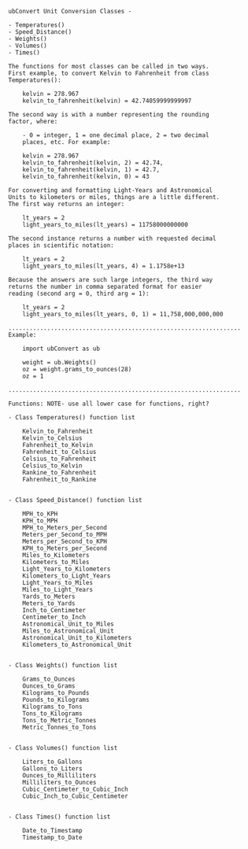 
    ubConvert Unit Conversion Classes -

    - Temperatures()
    - Speed_Distance()
    - Weights()
    - Volumes()
    - Times()

    The functions for most classes can be called in two ways.
    First example, to convert Kelvin to Fahrenheit from class 
    Temperatures():

        kelvin = 278.967
        kelvin_to_fahrenheit(kelvin) = 42.74059999999997

    The second way is with a number representing the rounding 
    factor, where:

        - 0 = integer, 1 = one decimal place, 2 = two decimal 
        places, etc. For example:

        kelvin = 278.967
        kelvin_to_fahrenheit(kelvin, 2) = 42.74,
        kelvin_to_fahrenheit(kelvin, 1) = 42.7,
        kelvin_to_fahrenheit(kelvin, 0) = 43

    For converting and formatting Light-Years and Astronomical 
    Units to kilometers or miles, things are a little different. 
    The first way returns an integer:

        lt_years = 2
        light_years_to_miles(lt_years) = 11758000000000

    The second instance returns a number with requested decimal 
    places in scientific notation:

        lt_years = 2
        light_years_to_miles(lt_years, 4) = 1.1758e+13

    Because the answers are such large integers, the third way 
    returns the number in comma separated format for easier 
    reading (second arg = 0, third arg = 1):

        lt_years = 2
        light_years_to_miles(lt_years, 0, 1) = 11,758,000,000,000

    ..................................................................
    Example:

        import ubConvert as ub

        weight = ub.Weights()
        oz = weight.grams_to_ounces(28)
        oz = 1

    ..................................................................

    Functions: NOTE- use all lower case for functions, right?

    - Class Temperatures() function list           	 	

        Kelvin_to_Fahrenheit
        Kelvin_to_Celsius    
        Fahrenheit_to_Kelvin      
        Fahrenheit_to_Celsius   
        Celsius_to_Fahrenheit    
        Celsius_to_Kelvin        
        Rankine_to_Fahrenheit   
        Fahrenheit_to_Rankine 
    

    - Class Speed_Distance() function list
							     
        MPH_to_KPH 
        KPH_to_MPH 
        MPH_to_Meters_per_Second
        Meters_per_Second_to_MPH
        Meters_per_Second_to_KPH 
        KPH_to_Meters_per_Second
        Miles_to_Kilometers
        Kilometers_to_Miles  
        Light_Years_to_Kilometers
        Kilometers_to_Light_Years  
        Light_Years_to_Miles
        Miles_to_Light_Years
        Yards_to_Meters
        Meters_to_Yards
        Inch_to_Centimeter
        Centimeter_to_Inch
        Astronomical_Unit_to_Miles
        Miles_to_Astronomical_Unit
        Astronomical_Unit_to_Kilometers
        Kilometers_to_Astronomical_Unit


    - Class Weights() function list

	    Grams_to_Ounces
        Ounces_to_Grams
        Kilograms_to_Pounds
        Pounds_to_Kilograms
        Kilograms_to_Tons
        Tons_to_Kilograms
        Tons_to_Metric_Tonnes
        Metric_Tonnes_to_Tons


    - Class Volumes() function list

	    Liters_to_Gallons
        Gallons_to_Liters
        Ounces_to_Milliliters
        Milliliters_to_Ounces
        Cubic_Centimeter_to_Cubic_Inch
        Cubic_Inch_to_Cubic_Centimeter

        
    - Class Times() function list

	    Date_to_Timestamp
	    Timestamp_to_Date

